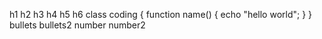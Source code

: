 h1
h2
h3
h4
h5
h6
class coding {
    function name() {
        echo "hello world";
    }
}
bullets
bullets2
number
number2
